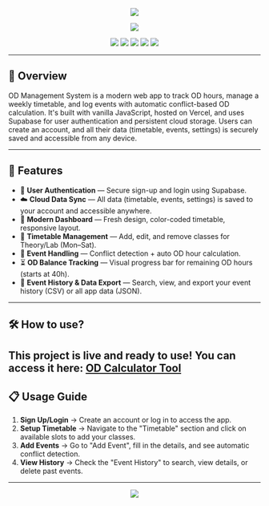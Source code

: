 <!-- Banner -->
<p align="center">
  <img src="https://capsule-render.vercel.app/api?type=waving&color=0:001F1F,100:00FFD1&height=200&section=header&text=OD%20Management%20System&fontSize=40&fontColor=00FFD1&animation=fadeIn&fontAlignY=35"/>
</p>

<!-- Typing Animation -->
<p align="center">
  <img src="https://readme-typing-svg.herokuapp.com?font=Fira+Code&size=24&pause=1000&color=00FFD1&center=true&vCenter=true&width=700&lines=Sleek+College+OD+Tracker;Interactive+and+Fully+Responsive;No+Backend+Required;Built+with+HTML+CSS+JS;Hosted+using+Vercel+and+Supabase"/>
</p>

<p align="center">
  <img src="https://img.shields.io/badge/HTML5-E34F26?style=for-the-badge&logo=html5&logoColor=white"/>
  <img src="https://img.shields.io/badge/CSS3-1572B6?style=for-the-badge&logo=css3&logoColor=white"/>
  <img src="https://img.shields.io/badge/JavaScript-F7DF1E?style=for-the-badge&logo=javascript&logoColor=black"/>
  <img src="https://img.shields.io/badge/Vercel-000000?style=for-the-badge&logo=vercel&logoColor=white"/>
  <img src="https://img.shields.io/badge/Supabase-3ECF8E?style=for-the-badge&logo=supabase&logoColor=white"/>
</p>

---

## 📌 Overview
OD Management System is a modern web app to track OD hours, manage a weekly timetable, and log events with automatic conflict-based OD calculation. It's built with vanilla JavaScript, hosted on Vercel, and uses Supabase for user authentication and persistent cloud storage. Users can create an account, and all their data (timetable, events, settings) is securely saved and accessible from any device.

---

## 🚀 Features
- 🔐 **User Authentication** — Secure sign-up and login using Supabase.
- ☁️ **Cloud Data Sync** — All data (timetable, events, settings) is saved to your account and accessible anywhere.
- 🎨 **Modern Dashboard** — Fresh design, color-coded timetable, responsive layout.
- 📅 **Timetable Management** — Add, edit, and remove classes for Theory/Lab (Mon–Sat).
- 📆 **Event Handling** — Conflict detection + auto OD hour calculation.
- ⏳ **OD Balance Tracking** — Visual progress bar for remaining OD hours (starts at 40h).
- 📜 **Event History & Data Export** — Search, view, and export your event history (CSV) or all app data (JSON).

---

## 🛠 How to use?
This project is live and ready to use! You can access it here: [**OD Calculator Tool**](https://od-calculator-one.vercel.app/)
---

## 📋 Usage Guide
1.	**Sign Up/Login** → Create an account or log in to access the app.
2.	**Setup Timetable** → Navigate to the "Timetable" section and click on available slots to add your classes.
3.	**Add Events** → Go to "Add Event", fill in the details, and see automatic conflict detection.
4.	**View History** → Check the "Event History" to search, view details, or delete past events.

---

<p align="center">
  <img src="https://capsule-render.vercel.app/api?type=waving&color=0:001F1F,100:00FFD1&height=120&section=footer"/>
</p>
